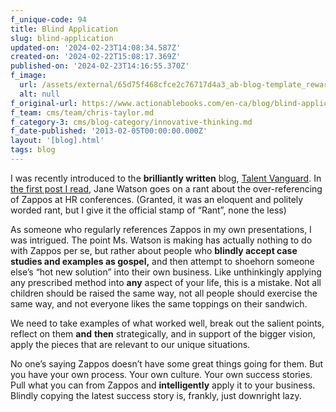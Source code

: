 ```yaml
---
f_unique-code: 94
title: Blind Application
slug: blind-application
updated-on: '2024-02-23T14:08:34.587Z'
created-on: '2024-02-22T15:08:17.369Z'
published-on: '2024-02-23T14:16:55.370Z'
f_image:
  url: /assets/external/65d75f468cfce2c76717d4a3_ab-blog-template_reward.jpeg
  alt: null
f_original-url: https://www.actionablebooks.com/en-ca/blog/blind-application/
f_team: cms/team/chris-taylor.md
f_category-3: cms/blog-category/innovative-thinking.md
f_date-published: '2013-02-05T00:00:00.000Z'
layout: '[blog].html'
tags: blog
---
```


I was recently introduced to the **brilliantly written** blog, [Talent Vanguard](http://talentvanguard.com). In [the first post I read](http://talentvanguard.com/2013/01/28/hr-and-the-myth-of-best-practices/), Jane Watson goes on a rant about the over-referencing of Zappos at HR conferences. (Granted, it was an eloquent and politely worded rant, but I give it the official stamp of “Rant”, none the less)

As someone who regularly references Zappos in my own presentations, I was intrigued. The point Ms. Watson is making has actually nothing to do with Zappos per se, but rather about people who **blindly accept case studies and examples as gospel,** and then attempt to shoehorn someone else’s “hot new solution” into their own business. Like unthinkingly applying any prescribed method into **any** aspect of your life, this is a mistake. Not all children should be raised the same way, not all people should exercise the same way, and not everyone likes the same toppings on their sandwich.

We need to take examples of what worked well, break out the salient points, reflect on them **and** **then** strategically, and in support of the bigger vision, apply the pieces that are relevant to our unique situations.

No one’s saying Zappos doesn’t have some great things going for them. But you have your own process. Your own culture. Your own success stories. Pull what you can from Zappos and **intelligently** apply it to your business. Blindly copying the latest success story is, frankly, just downright lazy.
